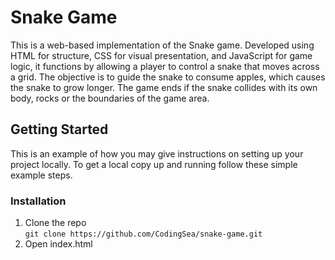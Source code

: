 # Snake Game

This is a web-based implementation of the Snake game. Developed using HTML for structure, CSS for visual presentation, and JavaScript for game logic, it functions by allowing a player to control a snake that moves across a grid. The objective is to guide the snake to consume apples, which causes the snake to grow longer. The game ends if the snake collides with its own body, rocks or the boundaries of the game area.


## Getting Started
This is an example of how you may give instructions on setting up your project locally. To get a local copy up and running follow these simple example steps.
### Installation
1. Clone the repo\
`git clone https://github.com/CodingSea/snake-game.git`
2. Open index.html
